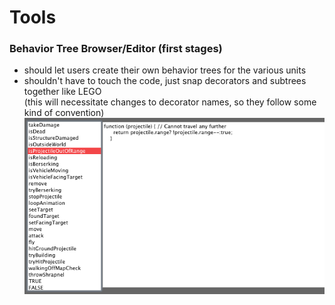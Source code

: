 # Tools

### Behavior Tree Browser/Editor (first stages)
- should let users create their own behavior trees for the various units
- shouldn't have to touch the code, just snap decorators and subtrees together like LEGO  
(this will necessitate changes to decorator names, so they follow some kind of convention)
![editor](i/btreebrowser.png)